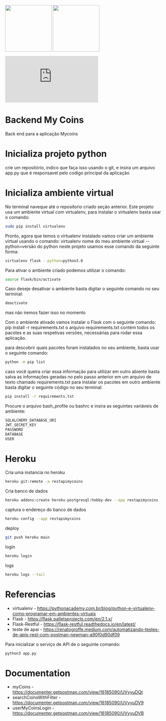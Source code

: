 <div>
    <img height="150em" align="center" src="https://github-readme-stats.vercel.app/api?username=lesleydsilva&show_icons=true&theme=synthwave"/>
    <img height="150em" align="center" src="https://github-readme-stats.vercel.app/api/top-langs/?username=anuraghazra&layout=compact"/>
</div>

![Teste reports](https://github.com/lesleydsilva/backendmycoins/blob/v0.0.1/reports/newman/html/test_my_coins.html)


# Backend My Coins
Back end para a aplicação Mycoins

# Inicializa projeto python
crie um repositório, indico que faça isso usando o git, e insira um arquivo app.py que é responsavel pelo codigo principal da aplicação


# Inicializa ambiente virtual
No terminal naveque até o repositorio criado seção anterior.
Este projeto usa um ambiente virtual com virtualenv, para instalar o virtualenv basta usar o comando:
```bash
sudo pip install virtualenv
```


Pronto, agora que temos o virtualenv instalado vamos criar um ambiente virtual usando o comando:
virtualenv nome do meu ambiente virtual --python=versão do python
neste projeto usamos esse comando da seguinte forma:
```bash
virtualenv flask --python=python3.8
```
Para ativar o ambiente criado podemos utilizar o comando:
```bash
source flask/bin/activate 
```

Caso deseje desativar o ambiente basta digitar o seguinte comando no seu terminal:
```bash
deactivate
```
mas não iremos fazer isso no momento

Com o ambiente ativado vamos instalar o Flask com o seguinte comando: pip install -r requirements.txt
o arquivo requirements.txt contém todos os pacotes e as suas respetivas versões, necessárias para rodar essa aplicação.

para descobrir quais pacotes foram instalados no seu ambiente, basta usar o seguinte comando:
```bash
python -m pip list
```
caso você queira criar essa informação para utilizar em outro abiente basta salva as informações geradas no pelo passo anterior em um arquivo de texto chamado requirements.txt
para instalar os pacotes em outro ambiente basta digitar o seguinte código no seu terminal:
```bash
pip install -r requirements.txt
```
Procure o arquivo bash_profile ou bashrc e insira as seguintes variáveis de ambiente:
```bash
SQLALCHEMY_DATABASE_URI
JWT_SECRET_KEY
PASSWORD
DATABASE
USER
```
# Heroku
Cria uma instancia no heroku
```bash
heroku git:remote -a restapimycoins
```
Cria banco de dados
```bash
heroku addons:create heroku-postgresql:hobby-dev --app restapimycoins
```
captura o endereço do banco de dados
```bash
heroku config --app restapimycoins
```
deploy
```bash
git push heroku main
```
login
```bash
heroku login
```
logs
```bash
heroku logs --tail
```


# Referencias
 - virtualenv - https://pythonacademy.com.br/blog/python-e-virtualenv-como-programar-em-ambientes-virtuais
 - Flask - https://flask.palletsprojects.com/en/2.1.x/
 - Flask-Restful - https://flask-restful.readthedocs.io/en/latest/
 - teste de apai - https://renatogroffe.medium.com/automatizando-testes-de-apis-rest-com-postman-newman-a90f0d90df09

Para inicializar o serviço de API de o seguinte comando:
```bash
python3 app.py
```
# Documentation
 - myCoins - https://documenter.getpostman.com/view/16185090/UVyyuDQt
 - searchCoinsWithFilter - https://documenter.getpostman.com/view/16185090/UVyyuDV9
 - userMyCoinsLogin - https://documenter.getpostman.com/view/16185090/UVyyuDVB

[comment]: <> (http://127.0.0.1:5000/coins)
